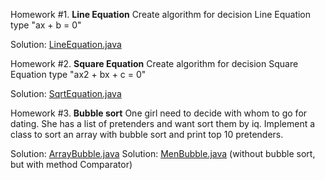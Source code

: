 
Homework #1. **Line Equation**
Сreate algorithm for decision Line Equation type "ax + b = 0"

Solution: [LineEquation.java](https://github.com/ziondamore/First/blob/master/src/LineEquation.java)

Homework #2. **Square Equation**
Сreate algorithm for decision Square Equation type "ax2 + bx + c = 0"

Solution: [SqrtEquation.java](https://github.com/ziondamore/First/blob/master/src/SqrtEquation.java)

Homework #3. **Bubble sort**
One girl need to decide with whom to go for dating. She has a list of pretenders and want sort them by iq. Implement a class to sort an array with bubble sort and print top 10 pretenders.

Solution: [ArrayBubble.java](https://github.com/ziondamore/First/blob/master/src/ArrayBubble.java)
Solution: [MenBubble.java](https://github.com/ziondamore/First/blob/master/src/MenBubble.java) (without bubble sort, but with method Comparator)
